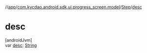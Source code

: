 //[app](../../../index.md)/[com.kycdao.android.sdk.ui.progress_screen.model](../index.md)/[Step](index.md)/[desc](desc.md)

# desc

[androidJvm]\
var [desc](desc.md): [String](https://kotlinlang.org/api/latest/jvm/stdlib/kotlin/-string/index.html)
